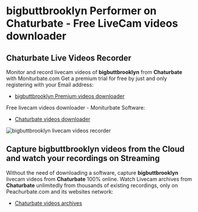 # bigbuttbrooklyn Performer on Chaturbate - Free LiveCam videos downloader

## Chaturbate Live Videos Recorder

Monitor and record livecam videos of **bigbuttbrooklyn** from **Chaturbate** with Moniturbate.com
Get a premium trial for free by just and only registering with your Email address:
* [bigbuttbrooklyn Premium videos downloader](https://moniturbate.com/request-demo-licence-key.html)

Free livecam videos downloader - Moniturbate Software:
* [Chaturbate videos downloader](https://moniturbate.com/moniturbate-download-software.html)

![bigbuttbrooklyn livecam videos recorder](https://peachurnet.com/templates/moniturbate-software.png)


## Capture bigbuttbrooklyn videos from the Cloud and watch your recordings on Streaming

Without the need of downloading a software, capture **bigbuttbrooklyn** livecam videos from **Chaturbate** 100% online.
Watch Livecam archives from **Chaturbate** unlimitedly from thousands of existing recordings, only on Peachurbate.com and its websites network:
* [Chaturbate videos archives](https://peachurnet.com/)